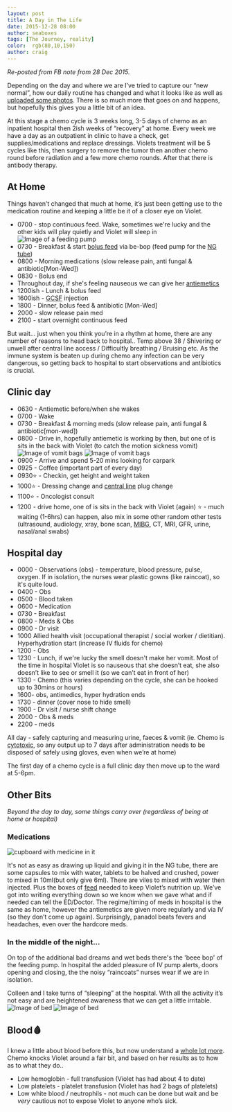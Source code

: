 ```yaml
---
layout: post
title: A Day in The Life
date: 2015-12-28 08:00
author: seaboxes
tags: [The Journey, reality]
color:  rgb(80,10,150)
author: craig
---
```

*Re-posted from FB note from 28 Dec 2015.*

Depending on the day and where we are I’ve tried to capture our “new normal”, how our daily routine has changed and what it looks like as well as [uploaded some photos](https://www.facebook.com/media/set/?set=a.10153511821448509.1073741829.684173508&amp;type=1&amp;l=9f71288a0f). There is so much more that goes on and happens, but hopefully this gives you a little bit of an idea.

At this stage a chemo cycle is 3 weeks long, 3-5 days of chemo as an inpatient hospital then 2ish weeks of “recovery” at home. Every week we have a day as an outpatient in clinic to have a check, get supplies/medications and replace dressings. Violets treatment will be 5 cycles like this, then surgery to remove the tumor then another chemo round before radiation and a few more chemo rounds. After that there is antibody therapy.

## At Home
Things haven’t changed that much at home, it’s just been getting use to the medication routine and keeping a little be it of a closer eye on Violet.
* 0700 - stop continuous feed. Wake, sometimes we're lucky and the other kids will play quietly and Violet will sleep in
![Image of a feeding pump](/assets/img/posts/be-bop.jpg "Violet and Be-Bop")
* 0730 - Breakfast & start [bolus feed](https://en.wikipedia.org/wiki/Bolus_(medicine)) via be-bop (feed pump for the [NG tube](https://en.wikipedia.org/wiki/Nasogastric_intubation))
* 0800 - Morning medications (slow release pain, anti fungal & antibiotic[Mon-Wed])
* 0830 - Bolus end
* Throughout day, if she's feeling nauseous we can give her [antiemetics](https://en.wikipedia.org/wiki/Antiemetic)
* 1200ish - Lunch & bolus feed
* 1600ish - [GCSF](https://en.wikipedia.org/wiki/Granulocyte_colony-stimulating_factor) injection</li>
* 1800 - Dinner, bolus feed & antibiotic [Mon-Wed]
* 2000 - slow release pain med
* 2100 - start overnight continuous feed

But wait... just when you think you’re in a rhythm at home, there are any number of reasons to head back to hospital.. Temp above 38 / Shivering or unwell after central line access / Difficultly breathing / Bruising etc. As the immune system is beaten up during chemo <span class="_5yi_">any</span> infection can be very dangerous, so getting back to hospital to start observations and antibiotics is crucial.


## Clinic day
* 0630 - Antiemetic before/when she wakes
* 0700 - Wake
* 0730 - Breakfast & morning meds (slow release pain, anti fungal & antibiotic[mon-wed])
* 0800 - Drive in, hopefully antiemetic is working by then, but one of is sits in the back with Violet (to catch the motion sickness vomit)
![Image of vomit bags](/assets/img/posts/backseat-driver.jpg "I'm learning how to be a great backseat driver")
![Image of vomit bags](/assets/img/posts/gift-bag.jpg "If we're luck we get a 'gift bag' or two during the 30-50 min drive.")
* 0900 - Arrive and spend 5-20 mins looking for carpark
* 0925 - Coffee (important part of every day)
* 0930⭐ - Checkin, get height and weight taken
* 1000⭐ - Dressing change and [central line](https://en.wikipedia.org/wiki/Central_venous_catheter) plug change
* 1100⭐ - Oncologist consult
* 1200 - drive home, one of is sits in the back with Violet (again)
⭐ - much waiting (1-6hrs) can happen, also mix in some other random other tests (ultrasound, audiology, xray, bone scan, [MIBG](https://en.wikipedia.org/wiki/Iobenguane), CT, MRI, GFR, urine, nasal/anal swabs)

## Hospital day

* 0000 - Observations (obs) - temperature, blood pressure, pulse, oxygen. If in isolation, the nurses wear plastic gowns (like raincoat), so it's quite loud.
* 0400 - Obs
* 0500 - Blood taken
* 0600 - Medication
* 0730 - Breakfast
* 0800 - Meds & Obs
* 0900 - Dr visit
* 1000 Allied health visit (occupational therapist / social worker / dietitian). Hyperhydration start (increase IV fluids for chemo)
* 1200 - Obs
* 1230 - Lunch, if we're lucky the smell doesn't make her vomit. Most of the time in hospital Violet is so nauseous that she doesn’t eat, she also doesn’t like to see or smell it (so we can’t eat in front of her)
* 1330 - Chemo (this varies depending on the cycle, she can be hooked up to 30mins or hours)
* 1600- obs, antimedics, hyper hydration ends
* 1730 - dinner (cover nose to hide smell)
* 1900 - Dr visit / nurse shift change
* 2000 - Obs & meds
* 2200 - meds

All day - safely capturing and measuring urine, faeces & vomit (ie. Chemo is [cytotoxic](https://en.wikipedia.org/wiki/Cytotoxicity), so any output up to 7 days after administration needs to be disposed of safely using gloves, even when we’re at home)

The first day of a chemo cycle is a full clinic day then move up to the ward at 5-6pm.

## Other Bits
*Beyond the day to day, some things carry over (regardless of being at home or hospital)*

### Medications
![cupboard with medicine in it](./assets/img/posts/medication-cupboard.jpg "We've had to find another cupboard to keep all the medications in")

It's not as easy as drawing up liquid and giving it in the NG tube, there are some capsules to mix with water, tablets to be halved and crushed, power to mixed in 10ml(but only give 6ml). There are viles to mixed with water then injected. Plus the boxes of [feed](https://nutriciamedical.com.au/products/nutrini/) needed to keep Violet’s nutrition up. We’ve got into writing everything down so we know when we gave what and if needed can tell the ED/Doctor. The regime/timing of meds in hospital is the same as home, however the antiemetics are given more regularly and via IV (so they don’t come up again). Surprisingly, panadol beats fevers and headaches, even over the hardcore meds.

### In the middle of the night...
On top of the additional bad dreams and wet beds there's the 'beee bop' of the feeding pump. In hospital the added pleasure of IV pump alerts, doors opening and closing, the the noisy “raincoats” nurses wear if we are in isolation.

Colleen and I take turns of “sleeping” at the hospital. With all the activity it’s not easy and are heightened awareness that we can get a little irritable.
![Image of bed](/assets/img/posts/bed-day.jpg "Couch during the day")
![Image of bed](/assets/img/posts/bed-night.jpg "Bed at night")

## Blood🩸
I knew a little about blood before this, but now understand a [whole lot more](http://www.hematology.org/Patients/Basics). Chemo knocks Violet around a fair bit, and based on her results as to how as to what they do..
* Low hemoglobin - full transfusion (Violet has had about 4 to date)
* Low platelets - platelet transfusion (Violet has had 2 bags of platelets)
* Low white blood / neutrophils - not much can be done but wait and be *very* cautious not to expose Violet to anyone who’s sick.
